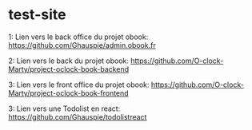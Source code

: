 # test-site
1: Lien vers le back office du projet obook:
https://github.com/Ghauspie/admin.obook.fr

2: Lien vers le back du projet obook:
https://github.com/O-clock-Marty/project-oclock-book-backend

3: Lien vers le front office du projet obook:
https://github.com/O-clock-Marty/project-oclock-book-frontend

3: Lien vers une Todolist en react:
https://github.com/Ghauspie/todolistreact

